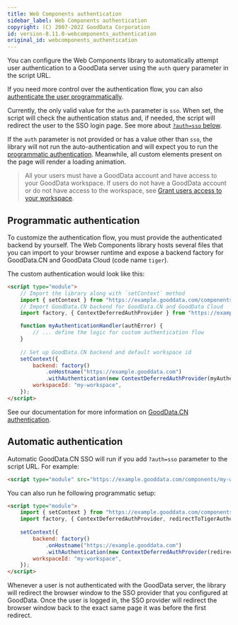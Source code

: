 ```yaml
---
title: Web Components authentication
sidebar_label: Web Components authentication
copyright: (C) 2007-2022 GoodData Corporation
id: version-8.11.0-webcomponents_authentication
original_id: webcomponents_authentication
---
```


You can configure the Web Components library to automatically attempt user authentication to a GoodData server using the
`auth` query parameter in the script URL. 

If you need more control over the authentication flow, you can also [authenticate the user programmatically](#programmatic-authentication).

Currently, the only valid value for the `auth` parameter is `sso`. When set, the script will check the authentication
status and, if needed, the script will redirect the user to the SSO login page. See more about [`?auth=sso` below](#automatic-authentication).

If the `auth` parameter is not provided or has a value other than `sso`, the library will not
run the auto-authentication and will expect you to run the [programmatic authentication](#programmatic-authentication).
Meanwhile, all custom elements present on the page will render a loading animation.

> All your users must have a GoodData account and have access to your GoodData workspace. If users do not have a GoodData account or do not have access to the workspace, see [Grant users access to your workspace][1].

## Programmatic authentication

To customize the authentication flow, you must provide the authenticated backend by yourself.
The Web Components library hosts several files that you can import to your browser runtime and expose
a backend factory for GoodData.CN and GoodData Cloud (code name `tiger`).

The custom authentication would look like this:

```html
<script type="module">
    // Import the library along with `setContext` method
    import { setContext } from "https://example.gooddata.com/components/my-workspace.js";
    // Import GoodData.CN backend for GoodData.CN and GoodData Cloud
    import factory, { ContextDeferredAuthProvider } from "https://example.gooddata.com/components/tigerBackend.js";

    function myAuthenticationHandler(authError) {
        // ... define the logic for custom authentication flow
    }
    
    // Set up GoodData.CN backend and default workspace id
    setContext({
        backend: factory()
            .onHostname("https://example.gooddata.com")
            .withAuthentication(new ContextDeferredAuthProvider(myAuthenticationHandler)),
        workspaceId: "my-workspace",
    });
</script>
```

See our documentation for more information on [GoodData.CN authentication][2].

## Automatic authentication

Automatic GoodData.CN SSO will run if you add `?auth=sso` parameter to the script URL. For example:

```html
<script type="module" src="https://example.gooddata.com/components/my-workspace.js?auth=sso"></script>
```

You can also run he following programmatic setup:

```html
<script type="module">
    import { setContext } from "https://example.gooddata.com/components/my-workspace.js";
    import factory, { ContextDeferredAuthProvider, redirectToTigerAuthentication } from "https://example.gooddata.com/components/tigerBackend.js";
    
    setContext({
        backend: factory()
            .onHostname("https://example.gooddata.com")
            .withAuthentication(new ContextDeferredAuthProvider(redirectToTigerAuthentication)),
        workspaceId: "my-workspace",
    });
</script>
```

Whenever a user is not authenticated with the GoodData server, the library will redirect the browser window to the
SSO provider that you configured at GoodData. Once the user is logged in, the SSO provider will redirect the browser window
back to the exact same page it was before the first redirect.

[1]:30_tips__sso.md#grant-users-access-to-your-workspace
[2]:06_cloudnative__authentication.md

